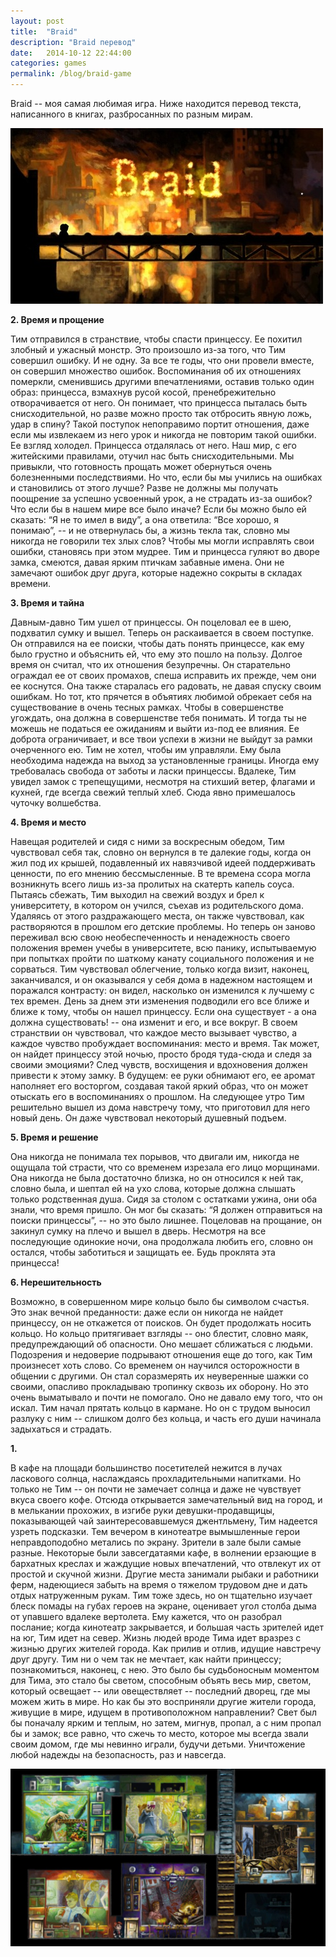 ```yaml
---
layout: post
title:  "Braid"
description: "Braid перевод"
date:   2014-10-12 22:44:00
categories: games
permalink: /blog/braid-game
---
```


Braid -- моя самая любимая игра. Ниже находится перевод текста, написанного в книгах, разбросанных по разным мирам.

![Braid](/downloads/braid.png)

<!--more-->

**2. Время и прощение**

Тим отправился в странствие, чтобы спасти принцессу. Ее похитил злобный и ужасный монстр. Это произошло из-за того, что Тим совершил ошибку. И не одну. За все те годы, что они провели вместе, он совершил множество ошибок. Воспоминания об их отношениях померкли, сменившись другими впечатлениями, оставив только один образ: принцесса, взмахнув русой косой, пренебрежительно отворачивается от него. Он понимает, что принцесса пыталась быть снисходительной, но разве можно просто так отбросить явную ложь, удар в спину? Такой поступок непоправимо портит отношения, даже если мы извлекаем из него урок и никогда не повторим такой ошибки. Ее взгляд холодел. Принцесса отдалялась от него. Наш мир, с его житейскими правилами, отучил нас быть снисходительными. Мы привыкли, что готовность прощать может обернуться очень болезненными последствиями. Но что, если бы мы учились на ошибках и становились от этого лучше? Разве не должны мы получать поощрение за успешно усвоенный урок, а не страдать из-за ошибок? Что если бы в нашем мире все было иначе? Если бы можно было ей сказать: “Я не то имел в виду”, а она ответила: “Все хорошо, я понимаю”, -- и не отвернулась бы, а жизнь текла так, словно мы никогда не говорили тех злых слов? Чтобы мы могли исправлять свои ошибки, становясь при этом мудрее. Тим и принцесса гуляют во дворе замка, смеются, давая ярким птичкам забавные имена. Они не замечают ошибок друг друга, которые надежно сокрыты в складах времени.

**3. Время и тайна**

Давным-давно Тим ушел от принцессы. Он поцеловал ее в шею, подхватил сумку и вышел. Теперь он раскаивается в своем поступке. Он отправился на ее поиски, чтобы дать понять принцессе, как ему было грустно и объяснить ей, что ему это пошло на пользу. Долгое время он считал, что их отношения безупречны. Он старательно ограждал ее от своих промахов, спеша исправить их прежде, чем они ее коснутся. Она также старалась его радовать, не давая спуску своим ошибкам. Но тот, кто прячется в объятиях любимой обрекает себя на существование в очень тесных рамках. Чтобы в совершенстве угождать, она должна в совершенстве тебя понимать. И тогда ты не можешь не податься ее ожиданиям и выйти из-под ее влияния. Ее доброта ограничивает, и все твои успехи в жизни не выйдут за рамки очерченного ею. Тим не хотел, чтобы им управляли. Ему была необходима надежда на выход за установленные границы. Иногда ему требовалась свобода от заботы и ласки принцессы. Вдалеке, Тим увидел замок с трепещущими, несмотря на стихший ветер, флагами и кухней, где всегда свежий теплый хлеб. Сюда явно примешалось чуточку волшебства.

**4. Время и место**

Навещая родителей и сидя с ними за воскресным обедом, Тим чувствовал себя так, словно он вернулся в те далекие годы, когда он жил под их крышей, подавленный их навязчивой идеей поддерживать ценности, по его мнению бессмысленные. В те времена ссора могла возникнуть всего лишь из-за пролитых на скатерть капель соуса. Пытаясь сбежать, Тим выходил на свежий воздух и брел к университету, в котором он учился, съехав из родительского дома. Удаляясь от этого раздражающего места, он также чувствовал, как растворяются в прошлом его детские проблемы. Но теперь он заново переживал всю свою необеспеченность и ненадежность своего положения времен учебы в университете, всю панику, испытываемую при попытках пройти по шаткому канату социального положения и не сорваться. Тим чувствовал облегчение, только когда визит, наконец, заканчивался, и он оказывался у себя дома в надежном настоящем и поражался контрасту: он видел, насколько он изменился к лучшему с тех времен. День за днем эти изменения подводили его все ближе и ближе к тому, чтобы он нашел принцессу. Если она существует - а она должна существовать! -- она изменит и его, и все вокруг. В своем странствии он чувствовал, что каждое место вызывает чувство, а каждое чувство пробуждает воспоминания: место и время. Так может, он найдет принцессу этой ночью, просто бродя туда-сюда и следя за своими эмоциями? След чувств, восхищения и вдохновения должен привести к этому замку. В будущем: ее руки обнимают его, ее аромат наполняет его восторгом, создавая такой яркий образ, что он может отыскать его в воспоминаниях о прошлом. На следующее утро Тим решительно вышел из дома навстречу тому, что приготовил для него новый день. Он даже чувствовал некоторый душевный подъем.

**5. Время и решение**

Она никогда не понимала тех порывов, что двигали им, никогда не ощущала той страсти, что со временем изрезала его лицо морщинами. Она никогда не была достаточно близка, но он относился к ней так, словно была, и шептал ей на ухо слова, которые должна слышать только родственная душа. Сидя за столом с остатками ужина, они оба знали, что время пришло. Он мог бы сказать: “Я должен отправиться на поиски принцессы”, -- но это было лишнее. Поцеловав на прощание, он закинул сумку на плечо и вышел в дверь. Несмотря на все последующие одинокие ночи, она продолжала любить его, словно он остался, чтобы заботиться и защищать ее. Будь проклята эта принцесса!

**6. Нерешительность**

Возможно, в совершенном мире кольцо было бы символом счастья. Это знак вечной преданности: даже если он никогда не найдет принцессу, он не откажется от поисков. Он будет продолжать носить кольцо. Но кольцо притягивает взгляды -- оно блестит, словно маяк, предупреждающий об опасности. Оно мешает сближаться с людьми. Подозрения и недоверие подрывают отношения еще до того, как Тим произнесет хоть слово. Со временем он научился осторожности в общении с другими. Он стал соразмерять их неуверенные шажки со своими, опасливо прокладываю тропинку сквозь их оборону. Но это очень выматывало и почти не помогало. Оно не давало ему того, что он искал. Тим начал прятать кольцо в кармане. Но он с трудом выносил разлуку с ним -- слишком долго без кольца, и часть его души начинала задыхаться и страдать.

**1.**

В кафе на площади большинство посетителей нежится в лучах ласкового солнца, наслаждаясь прохладительными напитками. Но только не Тим -- он почти не замечает солнца и даже не чувствует вкуса своего кофе. Отсюда открывается замечательный вид на город, и в мелькании прохожих, в изгибе руки девушки-продавщицы, показывающей чай заинтересовавшемуся джентльмену, Тим надеется узреть подсказки. Тем вечером в кинотеатре вымышленные герои неправдоподобно метались по экрану. Зрители в зале были самые разные. Некоторые были завсегдатаями кафе, в волнении ерзающие в бархатных креслах и жаждущие новых впечатлений, что отвлекут их от простой и скучной жизни. Другие места занимали рыбаки и работники ферм, надеющиеся забыть на время о тяжелом трудовом дне и дать отдых натруженным рукам. Тим тоже здесь, но он тщательно изучает блеск помады на губах героев на экране, оценивает угол столба дыма от упавшего вдалеке вертолета. Ему кажется, что он разобрал послание; когда кинотеатр закрывается, и большая часть зрителей идет на юг, Тим идет на север. Жизнь людей вроде Тима идет вразрез с жизнью других жителей города. Как прилив и отлив, идущие навстречу друг другу. Тим ни о чем так не мечтает, как найти принцессу; познакомиться, наконец, с нею. Это было бы судьбоносным моментом для Тима, это стало бы светом, способным объять весь мир, светом, который освещает -- или овеществляет -- последний дворец, где мы можем жить в мире. Но как бы это восприняли другие жители города, живущие в мире, идущем в противоположном направлении? Свет был бы поначалу ярким и теплым, но затем, мигнув, пропал, а с ним пропал бы и замок; все равно, что сжечь то место, которое мы всегда звали своим домом, где мы невинно играли, будучи детьми. Уничтожение любой надежды на безопасность, раз и навсегда.

![Braid End](/downloads/braid_end.png)